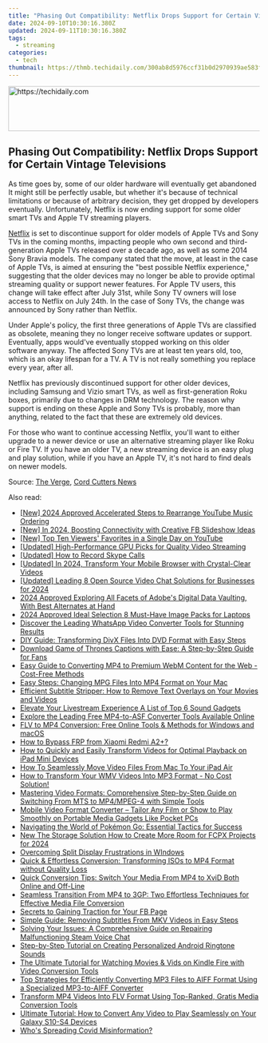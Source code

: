 ```yaml
---
title: "Phasing Out Compatibility: Netflix Drops Support for Certain Vintage Televisions"
date: 2024-09-10T10:30:16.380Z
updated: 2024-09-11T10:30:16.380Z
tags:
  - streaming
categories:
  - tech
thumbnail: https://thmb.techidaily.com/300ab8d5976ccf31b0d2970939ae583f50bd954e838c66ca43450f63be8d3d0c.jpg
---
```






<!-- affiliate ads begin -->
<a href="https://wigfever.sjv.io/c/5597632/2014849/22899" target="_top" id="2014849">
  <img src="//a.impactradius-go.com/display-ad/22899-2014849" border="0" alt="https://techidaily.com" width="728" height="90"/>
</a>
<img height="0" width="0" src="https://wigfever.sjv.io/i/5597632/2014849/22899" style="position:absolute;visibility:hidden;" border="0" />
<!-- affiliate ads end -->




## Phasing Out Compatibility: Netflix Drops Support for Certain Vintage Televisions

As time goes by, some of our older hardware will eventually get abandoned It might still be perfectly usable, but whether it's because of technical limitations or because of arbitrary decision, they get dropped by developers eventually. Unfortunately, Netflix is now ending support for some older smart TVs and Apple TV streaming players.

[Netflix](https://android-location-track.techidaily.com/in-2024-how-to-intercept-text-messages-on-infinix-smart-7-hd-drfone-by-drfone-virtual-android/) is set to discontinue support for older models of Apple TVs and Sony TVs in the coming months, impacting people who own second and third-generation Apple TVs released over a decade ago, as well as some 2014 Sony Bravia models. The company stated that the move, at least in the case of Apple TVs, is aimed at ensuring the "best possible Netflix experience," suggesting that the older devices may no longer be able to provide optimal streaming quality or support newer features. For Apple TV users, this change will take effect after July 31st, while Sony TV owners will lose access to Netflix on July 24th. In the case of Sony TVs, the change was announced by Sony rather than Netflix.

 Under Apple's policy, the first three generations of Apple TVs are classified as obsolete, meaning they no longer receive software updates or support. Eventually, apps would've eventually stopped working on this older software anyway. The affected Sony TVs are at least ten years old, too, which is an okay lifespan for a TV. A TV is not really something you replace every year, after all.

 Netflix has previously discontinued support for other older devices, including Samsung and Vizio smart TVs, as well as first-generation Roku boxes, primarily due to changes in DRM technology. The reason why support is ending on these Apple and Sony TVs is probably, more than anything, related to the fact that these are extremely old devices.

 For those who want to continue accessing Netflix, you'll want to either upgrade to a newer device or use an alternative streaming player like Roku or Fire TV. If you have an older TV, a new streaming device is an easy plug and play solution, while if you have an Apple TV, it's not hard to find deals on newer models.

 Source: [The Verge](https://www.theverge.com/2024/6/4/24171111/netflix-stop-support-old-apple-tv-2nd-3rd-generation), [Cord Cutters News](https://cordcuttersnews.com/netflix-will-end-support-for-some-older-sony-tvs-this-summer/)

<ins class="adsbygoogle"
     style="display:block"
     data-ad-format="autorelaxed"
     data-ad-client="ca-pub-7571918770474297"
     data-ad-slot="1223367746"></ins>



<ins class="adsbygoogle"
     style="display:block"
     data-ad-client="ca-pub-7571918770474297"
     data-ad-slot="8358498916"
     data-ad-format="auto"
     data-full-width-responsive="true"></ins>

<span class="atpl-alsoreadstyle">Also read:</span>
<div><ul>
<li><a href="https://facebook-record-videos.techidaily.com/new-2024-approved-accelerated-steps-to-rearrange-youtube-music-ordering/"><u>[New] 2024 Approved  Accelerated Steps to Rearrange YouTube Music Ordering</u></a></li>
<li><a href="https://facebook-video-content.techidaily.com/new-in-2024-boosting-connectivity-with-creative-fb-slideshow-ideas/"><u>[New] In 2024, Boosting Connectivity with Creative FB Slideshow Ideas</u></a></li>
<li><a href="https://youtube-blog.techidaily.com/op-ten-viewers-favorites-in-a-single-day-on-youtube/"><u>[New] Top Ten Viewers' Favorites in a Single Day on YouTube</u></a></li>
<li><a href="https://facebook-video-share.techidaily.com/updated-high-performance-gpu-picks-for-quality-video-streaming/"><u>[Updated] High-Performance GPU Picks for Quality Video Streaming</u></a></li>
<li><a href="https://remote-screen-capture.techidaily.com/updated-how-to-record-skype-calls/"><u>[Updated] How to Record Skype Calls</u></a></li>
<li><a href="https://facebook-video-files.techidaily.com/updated-in-2024-transform-your-mobile-browser-with-crystal-clear-videos/"><u>[Updated] In 2024, Transform Your Mobile Browser with Crystal-Clear Videos</u></a></li>
<li><a href="https://screen-video-capture.techidaily.com/updated-leading-8-open-source-video-chat-solutions-for-businesses-for-2024/"><u>[Updated] Leading 8 Open Source Video Chat Solutions for Businesses for 2024</u></a></li>
<li><a href="https://fox-glue.techidaily.com/2024-approved-exploring-all-facets-of-adobes-digital-data-vaulting-with-best-alternates-at-hand/"><u>2024 Approved  Exploring All Facets of Adobe's Digital Data Vaulting, With Best Alternates at Hand</u></a></li>
<li><a href="https://some-knowledge.techidaily.com/2024-approved-ideal-selection-8-must-have-image-packs-for-laptops/"><u>2024 Approved  Ideal Selection  8 Must-Have Image Packs for Laptops</u></a></li>
<li><a href="https://media-tips.techidaily.com/discover-the-leading-whatsapp-video-converter-tools-for-stunning-results/"><u>Discover the Leading WhatsApp Video Converter Tools for Stunning Results</u></a></li>
<li><a href="https://media-tips.techidaily.com/diy-guide-transforming-divx-files-into-dvd-format-with-easy-steps/"><u>DIY Guide: Transforming DivX Files Into DVD Format with Easy Steps</u></a></li>
<li><a href="https://media-tips.techidaily.com/download-game-of-thrones-captions-with-ease-a-step-by-step-guide-for-fans/"><u>Download Game of Thrones Captions with Ease: A Step-by-Step Guide for Fans</u></a></li>
<li><a href="https://media-tips.techidaily.com/easy-guide-to-converting-mp4-to-premium-webm-content-for-the-web-cost-free-methods/"><u>Easy Guide to Converting MP4 to Premium WebM Content for the Web - Cost-Free Methods</u></a></li>
<li><a href="https://media-tips.techidaily.com/easy-steps-changing-mpg-files-into-mp4-format-on-your-mac/"><u>Easy Steps: Changing MPG Files Into MP4 Format on Your Mac</u></a></li>
<li><a href="https://media-tips.techidaily.com/efficient-subtitle-stripper-how-to-remove-text-overlays-on-your-movies-and-videos/"><u>Efficient Subtitle Stripper: How to Remove Text Overlays on Your Movies and Videos</u></a></li>
<li><a href="https://extra-tips.techidaily.com/elevate-your-livestream-experience-a-list-of-top-6-sound-gadgets/"><u>Elevate Your Livestream Experience  A List of Top 6 Sound Gadgets</u></a></li>
<li><a href="https://media-tips.techidaily.com/explore-the-leading-free-mp4-to-asf-converter-tools-available-online/"><u>Explore the Leading Free MP4-to-ASF Converter Tools Available Online</u></a></li>
<li><a href="https://media-tips.techidaily.com/flv-to-mp4-conversion-free-online-tools-and-methods-for-windows-and-macos/"><u>FLV to MP4 Conversion: Free Online Tools & Methods for Windows and macOS</u></a></li>
<li><a href="https://bypass-frp.techidaily.com/how-to-bypass-frp-from-xiaomi-redmi-a2plus-by-drfone-android/"><u>How to Bypass FRP from Xiaomi Redmi A2+?</u></a></li>
<li><a href="https://media-tips.techidaily.com/how-to-quickly-and-easily-transform-videos-for-optimal-playback-on-ipad-mini-devices/"><u>How to Quickly and Easily Transform Videos for Optimal Playback on iPad Mini Devices</u></a></li>
<li><a href="https://media-tips.techidaily.com/how-to-seamlessly-move-video-files-from-mac-to-your-ipad-air/"><u>How To Seamlessly Move Video Files From Mac To Your iPad Air</u></a></li>
<li><a href="https://media-tips.techidaily.com/how-to-transform-your-wmv-videos-into-mp3-format-no-cost-solution/"><u>How to Transform Your WMV Videos Into MP3 Format - No Cost Solution!</u></a></li>
<li><a href="https://media-tips.techidaily.com/mastering-video-formats-comprehensive-step-by-step-guide-on-switching-from-mts-to-mp4mpeg-4-with-simple-tools/"><u>Mastering Video Formats: Comprehensive Step-by-Step Guide on Switching From MTS to MP4/MPEG-4 with Simple Tools</u></a></li>
<li><a href="https://media-tips.techidaily.com/mobile-video-format-converter-tailor-any-film-or-show-to-play-smoothly-on-portable-media-gadgets-like-pocket-pcs/"><u>Mobile Video Format Converter – Tailor Any Film or Show to Play Smoothly on Portable Media Gadgets Like Pocket PCs</u></a></li>
<li><a href="https://tech-recovery.techidaily.com/navigating-the-world-of-pokemon-go-essential-tactics-for-success/"><u>Navigating the World of Pokémon Go: Essential Tactics for Success</u></a></li>
<li><a href="https://ai-video-tools.techidaily.com/new-the-storage-solution-how-to-create-more-room-for-fcpx-projects-for-2024/"><u>New The Storage Solution How to Create More Room for FCPX Projects for 2024</u></a></li>
<li><a href="https://win11-tips.techidaily.com/overcoming-split-display-frustrations-in-windows/"><u>Overcoming Split Display Frustrations in WIndows</u></a></li>
<li><a href="https://media-tips.techidaily.com/quick-and-effortless-conversion-transforming-isos-to-mp4-format-without-quality-loss/"><u>Quick & Effortless Conversion: Transforming ISOs to MP4 Format without Quality Loss</u></a></li>
<li><a href="https://media-tips.techidaily.com/quick-conversion-tips-switch-your-media-from-mp4-to-xvid-both-online-and-off-line/"><u>Quick Conversion Tips: Switch Your Media From MP4 to XviD Both Online and Off-Line</u></a></li>
<li><a href="https://media-tips.techidaily.com/seamless-transition-from-mp4-to-3gp-two-effortless-techniques-for-effective-media-file-conversion/"><u>Seamless Transition From MP4 to 3GP: Two Effortless Techniques for Effective Media File Conversion</u></a></li>
<li><a href="https://facebook-video-recording.techidaily.com/secrets-to-gaining-traction-for-your-fb-page/"><u>Secrets to Gaining Traction for Your FB Page</u></a></li>
<li><a href="https://media-tips.techidaily.com/simple-guide-removing-subtitles-from-mkv-videos-in-easy-steps/"><u>Simple Guide: Removing Subtitles From MKV Videos in Easy Steps</u></a></li>
<li><a href="https://sound-issues.techidaily.com/solving-your-issues-a-comprehensive-guide-on-repairing-malfunctioning-steam-voice-chat/"><u>Solving Your Issues: A Comprehensive Guide on Repairing Malfunctioning Steam Voice Chat</u></a></li>
<li><a href="https://media-tips.techidaily.com/step-by-step-tutorial-on-creating-personalized-android-ringtone-sounds/"><u>Step-by-Step Tutorial on Creating Personalized Android Ringtone Sounds</u></a></li>
<li><a href="https://media-tips.techidaily.com/the-ultimate-tutorial-for-watching-movies-and-vids-on-kindle-fire-with-video-conversion-tools/"><u>The Ultimate Tutorial for Watching Movies & Vids on Kindle Fire with Video Conversion Tools</u></a></li>
<li><a href="https://media-tips.techidaily.com/top-strategies-for-efficiently-converting-mp3-files-to-aiff-format-using-a-specialized-mp3-to-aiff-converter/"><u>Top Strategies for Efficiently Converting MP3 Files to AIFF Format Using a Specialized MP3-to-AIFF Converter</u></a></li>
<li><a href="https://media-tips.techidaily.com/transform-mp4-videos-into-flv-format-using-top-ranked-gratis-media-conversion-tools/"><u>Transform MP4 Videos Into FLV Format Using Top-Ranked, Gratis Media Conversion Tools</u></a></li>
<li><a href="https://media-tips.techidaily.com/ultimate-tutorial-how-to-convert-any-video-to-play-seamlessly-on-your-galaxy-s10-s4-devices/"><u>Ultimate Tutorial: How to Convert Any Video to Play Seamlessly on Your Galaxy S10-S4 Devices</u></a></li>
<li><a href="https://facebook.techidaily.com/whos-spreading-covid-misinformation/"><u>Who's Spreading Covid Misinformation?</u></a></li>
</ul></div>
